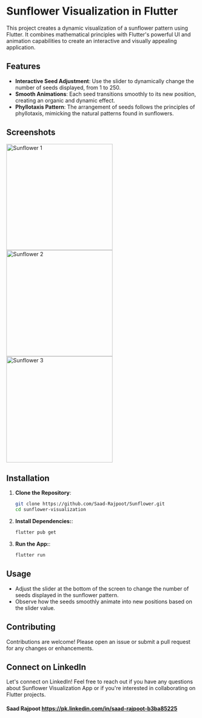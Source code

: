 # Sunflower Visualization in Flutter

This project creates a dynamic visualization of a sunflower pattern using Flutter. It combines mathematical principles with Flutter's powerful UI and animation capabilities to create an interactive and visually appealing application.


## Features

- **Interactive Seed Adjustment**: Use the slider to dynamically change the number of seeds displayed, from 1 to 250.
- **Smooth Animations**: Each seed transitions smoothly to its new position, creating an organic and dynamic effect.
- **Phyllotaxis Pattern**: The arrangement of seeds follows the principles of phyllotaxis, mimicking the natural patterns found in sunflowers.


## Screenshots

<p align="start">
  <img src="https://github.com/Saad-Rajpoot/Sunflower/assets/72617801/1c01ee31-cf03-4280-b2fe-08765b6c169a" alt="Sunflower 1" width="280"/>
  <img src="https://github.com/Saad-Rajpoot/Sunflower/assets/72617801/bf6f6cbf-9c80-42d0-9693-6dbe3210f302" alt="Sunflower 2" width="280"/>
  <img src="https://github.com/Saad-Rajpoot/Sunflower/assets/72617801/2c2788e1-1930-4685-b403-8fac7ea9937e" alt="Sunflower 3" width="280"/>
</p>


## Installation

1. **Clone the Repository**:
   ```bash
   git clone https://github.com/Saad-Rajpoot/Sunflower.git
   cd sunflower-visualization

2. **Install Dependencies:**:
   ```bash
   flutter pub get

3. **Run the App:**:
   ```bash
   flutter run

## Usage

- Adjust the slider at the bottom of the screen to change the number of seeds displayed in the sunflower pattern.
- Observe how the seeds smoothly animate into new positions based on the slider value.


## Contributing

Contributions are welcome! Please open an issue or submit a pull request for any changes or enhancements.


## Connect on LinkedIn

Let's connect on LinkedIn! Feel free to reach out if you have any questions about Sunflower Visualization App or if you're interested in collaborating on Flutter projects.

#### Saad Rajpoot https://pk.linkedin.com/in/saad-rajpoot-b3ba85225

